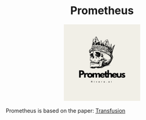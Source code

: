 <h1 align="center">Prometheus</h1>

<div align="center">
  <img src="Image/pr.png" alt="Prometheus Logo" width="200"/>
</div>

Prometheus is based on the paper: [Transfusion](https://www.arxiv.org/abs/2408.11039)
